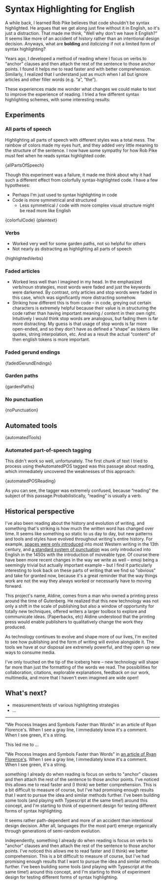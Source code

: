 # Syntax Highlighting for English

A while back, I learned Rob Pike believes that code shouldn't be syntax highlighted. He argues that we get along just fine without it in English, so it's just a distraction. That made me think, "Well why don't we have it English?" It seems like more of an accident of history rather than an intentional design decision. Anyways, what are **bolding** and *italicizing* if not a limited form of syntax highlighting?

Years ago, I developed a method of reading where I focus on verbs to “anchor” clauses and then attach the rest of the sentence to those anchor points. I found it helps me to read faster and with better comprehension. Similarly, I realized that I understand just as much when I all but ignore articles and other filler words (e.g. “a”, “the”).

These experiences made me wonder what changes we could make to text to improve the experience of reading. I tried a few different syntax highlighting schemes, with some interesting results:

## Experiments

### All parts of speech

Highlighting all parts of speech with different styles was a total mess. The rainbow of colors made my eyes hurt, and they added very little meaning to the structure of the sentence. I now have some sympathy for how Rob Pike must feel when he reads syntax highlighted code.

{allPartsOfSpeech}

Though this experiment was a failure, it made me think about why it had such a different effect from colorfully syntax-highlighted code. I have a few hypotheses:


* Perhaps I'm just used to syntax highlighting in code
* Code is more symmetrical and structured
    * Less symmetrical / code with more complex visual structure might be read more like English

{colorfulCode}
{plaintext}

### Verbs

* Worked very well for some garden paths, not so helpful for others
* Not nearly as distracting as highlighting all parts of speech

{highlightedVerbs}

### Faded articles

* Worked less well than I imagined in my head. In the emphasized verb/noun strategies, most words were faded and just the keywords were darkened. By contrast, only articles and stop words were faded in this case, which was significantly more distracting somehow.
* Striking how different this is from code – in code, greying out certain characters is extremely helpful because their value is in structuring the code rather than having important meaning / content in their own right. Intuitively I would think stop words are analogous, but fading them is far more distracting. My guess is that usage of stop words is far more open-ended, and so they don't have as defined a “shape” as tokens like quotes, string interpolation, etc. And as a result the actual “content” of then english tokens is more important.

### Faded gerund endings

{fadedGerundEndings}

### Garden paths

{gardenPaths}

### No punctuation

{noPunctuation}

## Automated tools

{automatedTools}

### Automated part-of-speech tagging

This didn't work so well, unfortunately. The first chunk of text I tried to process using theAutomatedPOS tagged was this passage about reading, which immediately uncovered the weaknesses of this approach:

{automatedPOSReading}

As you can see, the tagger was extremely confused, because “reading” the subject of this passage.Probabilistically, “reading” is usually a verb.

## Historical perspective

I've also been reading about the history and evolution of writing, and something that's striking is how much the written word has changed over time. It seems like something so static to us day to day, but new patterns and tools and styles have evolved throughout writing's entire history. For example, [spaces were only introduced](https://www.evernote.com/l/ANb3bLif9QhHCIRaqrvCaZE6iQ5uzHaBAy4) into most Western writing in the 13th century, and [a standard system of punctuation](https://www.evernote.com/l/ANavzaoLHiNBdrV9NSu76NvX-0i8qNZq07s) was only introduced into English in the 1450s with the introduction of moveable type. Of course there have been more recent changes in the way we write as well – emoji being a seemingly trivial but actually important example – but I find it particularly interesting to look back on these parts of writing that we find so "obvious" and take for granted now, because it's a great reminder that the way things work are not the way they always worked or necessarily have to moving forward.

This project's name, Aldine, comes from a man who owned a printing press around the time of Gutenberg. He realized that this new technology was not only a shift in the scale of publishing but also a window of opportunity for totally new techniques, offered writers a larger toolbox to explore and communicate ideas. (Paperbacks, etc) Aldine understood that the printing press would enable publishers to qualitatively change the work they produced.

As technology continues to evolve and shape more of our lives, I'm excited to see how publishing and the form of writing will evolve alongside it. The tools we have at our disposal are extremely powerful, and they open up new ways to consume media.

I've only touched on the tip of the iceberg here – new technology will shape far more than just the formatting of the words we read. The possibilities for collaboration, citations, explorable explanations, feedback on our work, multimedia, and more that I haven't even imagined are wide open!



## What's next?

* measurement/tests of various highlighting strategies
* ...


* * *

"We Process Images and Symbols Faster than Words" in an article of Ryan Florence's. When I see a gray line, I immediately know it's a comment. When I see green, it's a string.


This led me to ...

"We Process Images and Symbols Faster than Words" in [an article of Ryan Florence's](http://ryanflorence.com/2011/case-against-coffeescript/). When I see a gray line, I immediately know it's a comment. When I see green, it's a string.

something I already do when reading is focus on verbs to "anchor" clauses and then attach the rest of the sentence to those anchor points. I've noticed this allows me to read faster and (I think) we better comprehension. This is a bit difficult to measure of course, but I've had promising enough results that I want to pursue the idea and similar methods further. I've been building some tools (and playing with Typescript at the same time!) around this concept, and I'm starting to think of experiment design for testing different forms of syntax highlighting.

It seems rather path-dependent and more of an accident than intentional design decision. After all, languages (for the most part) emerge organically through generations of semi-random evolution.

Independently, something I already do when reading is focus on verbs to "anchor" clauses and then attach the rest of the sentence to those anchor points. I've noticed this allows me to read faster and (I think) we better comprehension. This is a bit difficult to measure of course, but I've had promising enough results that I want to pursue the idea and similar methods further. I've been building some tools (and playing with Typescript at the same time!) around this concept, and I'm starting to think of experiment design for testing different forms of syntax highlighting.
